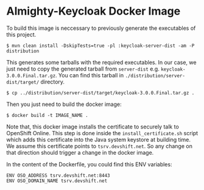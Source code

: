 

# Almighty-Keycloak Docker Image

To build this image is neccessary to previously generate the executables of this
project.

`$ mvn clean install -DskipTests=true -pl :keycloak-server-dist -am -P distribution`

This generates some tarballs with the required executables. In our case, we just
need to copy the generated tarball from `server-dist` e.g. `keycloak-3.0.0.Final.tar.gz`.
You can find this tarball in `./distribution/server-dist/target/` directory.

`$ cp ../distribution/server-dist/target/keycloak-3.0.0.Final.tar.gz .`

Then you just need to build the docker image:

`$ docker build -t IMAGE_NAME .`


Note that, this docker image installs the certificate to securely talk to OpenShift Online.
This step is done inside the `install_certificate.sh` script which adds this
certificate into the Java system keystore at building time. We assume this certificate
points to `tsrv.devshift.net`. So any change on that direction should trigger a
change in the docker image.

In the content of the Dockerfile, you could find this ENV variables:
```
ENV OSO_ADDRESS tsrv.devshift.net:8443
ENV OSO_DOMAIN_NAME tsrv.devshift.net
```

